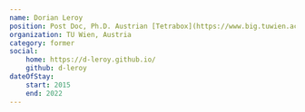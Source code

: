 ```yaml
---
name: Dorian Leroy
position: Post Doc, Ph.D. Austrian [Tetrabox](https://www.big.tuwien.ac.at/projects/40) Project, Engineer
organization: TU Wien, Austria
category: former
social:
    home: https://d-leroy.github.io/
    github: d-leroy
dateOfStay: 
    start: 2015
    end: 2022
---
```

